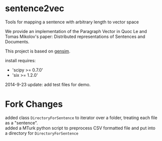 sentence2vec
============

Tools for mapping a sentence with arbitrary length to vector space

We provide an implementation of the Paragraph Vector in Quoc Le and Tomas Mikolov's paper: Distributed representations of Sentences and Documents.

This project is based on [gensim][1].

install requires:

 - 'scipy >= 0.7.0'
 - 'six >= 1.2.0'

  [1]: https://github.com/piskvorky/gensim


2014-9-23 update: add test files for demo.

# Fork Changes  
added class `DirectoryForSentence` to iterator over a folder, treating each file as a "sentence".  
added a MTurk python script to preprocess CSV formatted file and put into a directory for `DirectoryForSentence`  
